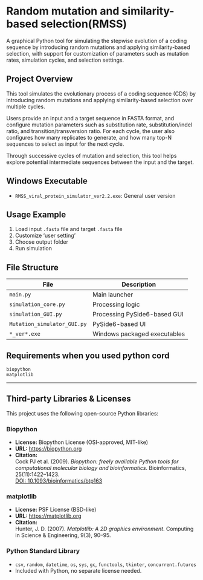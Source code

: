 # Random mutation and similarity-based selection(RMSS)
A graphical Python tool for simulating the stepwise evolution of a coding sequence by introducing random mutations and applying similarity-based selection, with support for customization of parameters such as mutation rates, simulation cycles, and selection settings.

## Project Overview
This tool simulates the evolutionary process of a coding sequence (CDS) by introducing random mutations and applying similarity-based selection over multiple cycles.

Users provide an input and a target sequence in FASTA format, and configure mutation parameters such as substitution rate, substitution/indel ratio, and transition/transversion ratio. For each cycle, the user also configures how many replicates to generate, and how many top-N sequences to select as input for the next cycle.

Through successive cycles of mutation and selection, this tool helps explore potential intermediate sequences between the input and the target.

## Windows Executable
- `RMSS_viral_protein_simulator_ver2.2.exe`: General user version  

## Usage Example
1. Load input `.fasta` file and target `.fasta` file
2. Customize ‘user setting’
3. Choose output folder
4. Run simulation

## File Structure

| File | Description |
|------|-------------|
| `main.py` | Main launcher |
| `simulation_core.py` | Processing logic |
| `simulation_GUI.py` | Processing PySide6-based GUI |
| `Mutation_simulator_GUI.py`| PySide6-based UI |
| `*_ver*.exe` | Windows packaged executables |

## Requirements when you used python cord

```
biopython
matplotlib
```

---

## Third-party Libraries & Licenses

This project uses the following open-source Python libraries:

### Biopython
- **License:** Biopython License (OSI-approved, MIT-like)
- **URL:** https://biopython.org
- **Citation:**  
  Cock PJ et al. (2009). *Biopython: freely available Python tools for computational molecular biology and bioinformatics*. Bioinformatics, 25(11):1422–1423.  
  [DOI: 10.1093/bioinformatics/btp163](https://doi.org/10.1093/bioinformatics/btp163)

### matplotlib
- **License:** PSF License (BSD-like)
- **URL:** https://matplotlib.org
- **Citation:**  
  Hunter, J. D. (2007). *Matplotlib: A 2D graphics environment*. Computing in Science & Engineering, 9(3), 90–95.

### Python Standard Library
- `csv`, `random`, `datetime`, `os`, `sys`, `gc`, `functools`, `tkinter`, `concurrent.futures`
- Included with Python, no separate license needed.
